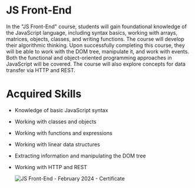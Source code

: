 # JS Front-End

In the "JS Front-End" course, students will gain foundational knowledge of the JavaScript language, including syntax basics, working with arrays, matrices, objects, classes, and writing functions. The course will develop their algorithmic thinking. Upon successfully completing this course, they will be able to work with the DOM tree, manipulate it, and work with events. Both the functional and object-oriented programming approaches in JavaScript will be covered. The course will also explore concepts for data transfer via HTTP and REST.

# Acquired Skills

- Knowledge of basic JavaScript syntax
- Working with classes and objects
- Working with functions and expressions
- Working with linear data structures
- Extracting information and manipulating the DOM tree
- Working with HTTP and REST

  ![JS Front-End - February 2024 - Certificate](https://github.com/BrayanMark/SoftUni-Javascript-Front-End/assets/145554659/f5fd2614-3f36-4a1f-af5c-790e8838b61e)
